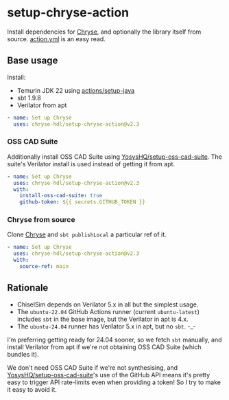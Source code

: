 # setup-chryse-action

Install dependencies for [Chryse], and optionally the library itself from source. [action.yml] is an easy read.

[Chryse]: https://github.com/chryse-hdl/chryse
[action.yml]: https://github.com/chryse-hdl/setup-chryse-action/blob/v2.3/action.yml

## Base usage

Install:

* Temurin JDK 22 using [actions/setup-java]
* sbt 1.9.8
* Verilator from apt

[actions/setup-java]: https://github.com/actions/setup-java

```yaml
- name: Set up Chryse
  uses: chryse-hdl/setup-chryse-action@v2.3
```

### OSS CAD Suite

Additionally install OSS CAD Suite using [YosysHQ/setup-oss-cad-suite].
The suite's Verilator install is used instead of getting it from apt.

[YosysHQ/setup-oss-cad-suite]: https://github.com/YosysHQ/setup-oss-cad-suite

```yaml
- name: Set up Chryse
  uses: chryse-hdl/setup-chryse-action@v2.3
  with:
    install-oss-cad-suite: true
    github-token: ${{ secrets.GITHUB_TOKEN }}
```

### Chryse from source

Clone [Chryse] and `sbt publishLocal` a particular ref of it.

```yaml
- name: Set up Chryse
  uses: chryse-hdl/setup-chryse-action@v2.3
  with:
    source-ref: main
```

## Rationale

* ChiselSim depends on Verilator 5.x in all but the simplest usage.
* The `ubuntu-22.04` GitHub Actions runner (current `ubuntu-latest`) includes `sbt` in the base image, but the Verilator in apt is 4.x.
* The `ubuntu-24.04` runner has Verilator 5.x in apt, but no `sbt`. -_-

I'm preferring getting ready for 24.04 sooner, so we fetch `sbt` manually, and install Verilator from apt if we're not obtaining OSS CAD Suite (which bundles it).

We don't need OSS CAD Suite if we're not synthesising, and [YosysHQ/setup-oss-cad-suite]'s use of the GitHub API means it's pretty easy to trigger API rate-limits even when providing a token! So I try to make it easy to avoid it.
